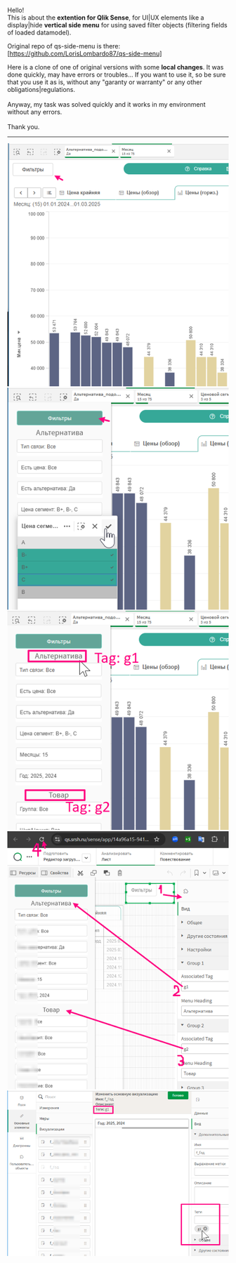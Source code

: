 Hello!<br>
This is about the <b>extention for Qlik Sense</b>, for UI|UX elements like a display|hide <b>vertical side menu</b> for using saved filter objects (filtering fields of loaded datamodel).

Original repo of qs-side-menu is there: [https://github.com/LorisLombardo87/qs-side-menu]

Here is a clone of one of original versions with some <b>local changes</b>.
It was done quickly, may have errors or troubles... If you want to use it, so be sure that you use it as is, without any "garanty or warranty" or any other obligations|regulations.
<br><br>
Anyway, my task was solved quickly and it works in my environment without any errors.
<br><br>
Thank you.
<hr>
<img src="./desc_0_btn.png" alt="image of example"><br>
<img src="./desc_1_btn.png" alt="image of example"><br>
<img src="./desc_2_tags_for_groups.png" alt="image of example"><br>
<img src="./desc_3_tags_for_groups_settings.png" alt="image of example"><br>
<img src="./desc_4_tags_for_only_filters_savedobjects.png" alt="image of example"><br>
